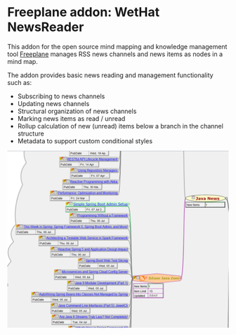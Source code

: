 # Freeplane addon: WetHat NewsReader

This addon for the open source mind mapping and knowledge management tool [Freeplane](https://www.freeplane.org/wiki/index.php/Main_Page)
manages RSS news channels and news items as nodes in a mind map.

The addon provides basic news reading and management functionality such as:

* Subscribing to news channels
* Updating news channels
* Structural organization of news channels
* Marking news items as read / unread
* Rollup calculation of new (unread) items below a branch in the channel structure
* Metadata to support custom conditional styles

![RSSfeed](docs/images/intro.png)